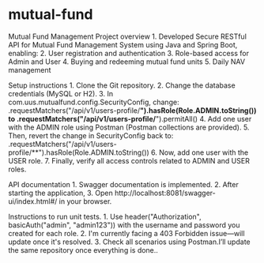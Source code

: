# mutual-fund
Mutual Fund Management
Project overview
		1.	Developed Secure RESTful API for Mutual Fund Management System using Java and Spring Boot, enabling:
		2.	User registration and authentication
		3.	Role-based access for Admin and User
		4.	Buying and redeeming mutual fund units
		5.	Daily NAV management

Setup instructions 
		1.	Clone the Git repository.
		2.	Change the database credentials (MySQL or H2).
		3.	In com.uus.mutualfund.config.SecurityConfig, change:
			.requestMatchers("/api/v1/users-profile/**").hasRole(Role.ADMIN.toString()) to	.requestMatchers("/api/v1/users-profile/**").permitAll()
		4.	Add one user with the ADMIN role using Postman (Postman collections are provided).
		5.	Then, revert the change in SecurityConfig back to:
		    .requestMatchers("/api/v1/users-profile/**").hasRole(Role.ADMIN.toString())
		6.	Now, add one user with the USER role.
		7.	Finally, verify all access controls related to ADMIN and USER roles.

		
API documentation
		1.	Swagger documentation is implemented.
		2.	After starting the application,
		3.	Open http://localhost:8081/swagger-ui/index.html#/ in your browser.

Instructions to run unit tests.
        1. Use header("Authorization", basicAuth("admin", "admin123")) with the username and password you created for each role.
        2. I'm currently facing a 403 Forbidden issue—will update once it's resolved.
		3. Check all scenarios using Postman.I’ll update the same repository once everything is done..
		 
		 


